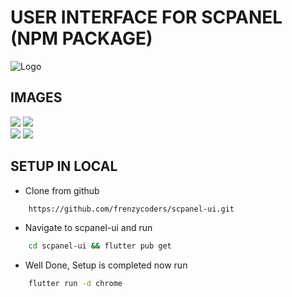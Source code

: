 # USER INTERFACE FOR SCPANEL (NPM PACKAGE)

![Logo](http://utils.myportfolio.club/scpanel.png)


## IMAGES


![](http://utils.myportfolio.club/scpanel1.png) 
![](http://utils.myportfolio.club/scpanel2.png)  
![](http://utils.myportfolio.club/scpanel3.png) 
![](http://utils.myportfolio.club/scpanel4.png) 


## SETUP IN LOCAL

- Clone from github
```bash
    https://github.com/frenzycoders/scpanel-ui.git
```

- Navigate to scpanel-ui and run 

```bash
    cd scpanel-ui && flutter pub get
```

- Well Done, Setup is completed now run 

```bash
    flutter run -d chrome
```